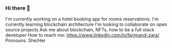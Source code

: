 ### Hi there 👋

<!--
**Farjmand/Farjmand** is a ✨ _special_ ✨ repository because its `README.md` (this file) appears on your GitHub profile.

Here are some ideas to get you started:

- 🔭 I’m currently working on ...
- 🌱 I’m currently learning ...
- 👯 I’m looking to collaborate on ...
- 🤔 I’m looking for help with ...
- 💬 Ask me about ...
- 📫 How to reach me: ...
- 😄 Pronouns: ...
- ⚡ Fun fact: ...
-->


I'm currently working on a hotel booking app for rooms reservations.
I'm currently learning blockchain architecture
I'm looking to collaborate on open source projects
Ask me about blockchain, NFTs, how to be a full stack developer
How to reach me: https://www.linkedin.com/in/farjmand-zara/
Pronouns: She/Her
